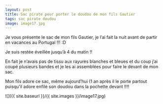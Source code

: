 ```yaml
---
layout: post
title: Sac pirate pour porter le doudou de mon fils Gautier
tags: sac pirate doudou
image: image17.jpg
---
```

Je vous présente le sac de mon fils Gautier, je l’ai fait la nuit avant de partir en vacances au Portugal !!! :D

Je suis restée éveillée jusqu’à 4 du matin !!

En fait je n’avais pas de tissu aux rayures blanches et bleues et du coup j’ai coupé plusieurs bandes et je les ai assemblées pour faire le devant de mon sac.

Mon fils adore ce sac, même aujourd’hui (1 an après il le porte partout puisqu’il adore enfilé son doudou dans la pochette devant !!!!

![]({{ site.baseurl }}/{{ site.images }}/image17.jpg)